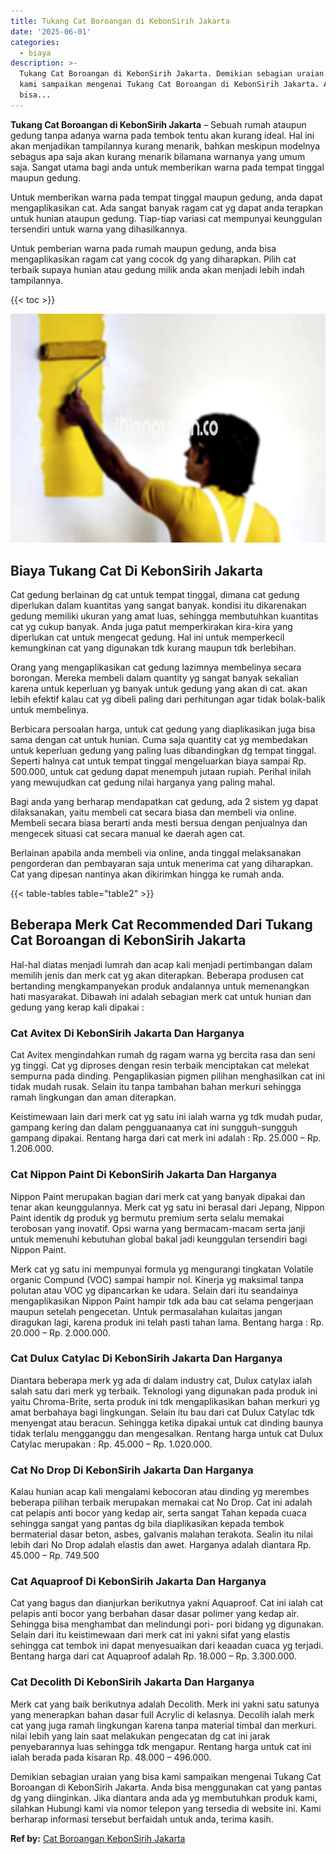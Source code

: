 ```yaml
---
title: Tukang Cat Boroangan di KebonSirih Jakarta
date: '2025-06-01'
categories:
  - biaya
description: >-
  Tukang Cat Boroangan di KebonSirih Jakarta. Demikian sebagian uraian yang bisa
  kami sampaikan mengenai Tukang Cat Boroangan di KebonSirih Jakarta. Anda
  bisa...
---
```


**Tukang Cat Boroangan di KebonSirih Jakarta** – Sebuah rumah ataupun gedung tanpa adanya warna pada tembok tentu akan kurang ideal. Hal ini akan menjadikan tampilannya kurang menarik, bahkan meskipun modelnya sebagus apa saja akan kurang menarik bilamana warnanya yang umum saja. Sangat utama bagi anda untuk memberikan warna pada tempat tinggal maupun gedung.

Untuk memberikan warna pada tempat tinggal maupun gedung, anda dapat mengaplikasikan cat. Ada sangat banyak ragam cat yg dapat anda terapkan untuk hunian ataupun gedung. Tiap-tiap variasi cat mempunyai keunggulan tersendiri untuk warna yang dihasilkannya.

Untuk pemberian warna pada rumah maupun gedung, anda bisa mengaplikasikan ragam cat yang cocok dg yang diharapkan. Pilih cat terbaik supaya hunian atau gedung milik anda akan menjadi lebih indah tampilannya.

{{< toc >}}

![Tukang Cat Boroangan di KebonSirih Jakarta](/images/jasa-cat-murah20.png)

## Biaya Tukang Cat Di KebonSirih Jakarta

Cat gedung berlainan dg cat untuk tempat tinggal, dimana cat gedung diperlukan dalam kuantitas yang sangat banyak. kondisi itu dikarenakan gedung memiliki ukuran yang amat luas, sehingga membutuhkan kuantitas cat yg cukup banyak. Anda juga patut memperkirakan kira-kira yang diperlukan cat untuk mengecat gedung. Hal ini untuk memperkecil kemungkinan cat yang digunakan tdk kurang maupun tdk berlebihan.

Orang yang mengaplikasikan cat gedung lazimnya membelinya secara borongan. Mereka membeli dalam quantity yg sangat banyak sekalian karena untuk keperluan yg banyak untuk gedung yang akan di cat. akan lebih efektif kalau cat yg dibeli paling dari perhitungan agar tidak bolak-balik untuk membelinya.

Berbicara persoalan harga, untuk cat gedung yang diaplikasikan juga bisa sama dengan cat untuk hunian. Cuma saja quantity cat yg membedakan untuk keperluan gedung yang paling luas dibandingkan dg tempat tinggal. Seperti halnya cat untuk tempat tinggal mengeluarkan biaya sampai Rp. 500.000, untuk cat gedung dapat menempuh jutaan rupiah. Perihal inilah yang mewujudkan cat gedung nilai harganya yang paling mahal.

Bagi anda yang berharap mendapatkan cat gedung, ada 2 sistem yg dapat dilaksanakan, yaitu membeli cat secara biasa dan membeli via online. Membeli secara biasa berarti anda mesti bersua dengan penjualnya dan mengecek situasi cat secara manual ke daerah agen cat.

Berlainan apabila anda membeli via online, anda tinggal melaksanakan pengorderan dan pembayaran saja untuk menerima cat yang diharapkan. Cat yang dipesan nantinya akan dikirimkan hingga ke rumah anda.

{{< table-tables table="table2" >}}

## Beberapa Merk Cat Recommended Dari Tukang Cat Boroangan di KebonSirih Jakarta

Hal-hal diatas menjadi lumrah dan acap kali menjadi pertimbangan dalam memilih jenis dan merk cat yg akan diterapkan. Beberapa produsen cat bertanding mengkampanyekan produk andalannya untuk memenangkan hati masyarakat. Dibawah ini adalah sebagian merk cat untuk hunian dan gedung yang kerap kali dipakai :

### Cat Avitex Di KebonSirih Jakarta Dan Harganya

Cat Avitex mengindahkan rumah dg ragam warna yg bercita rasa dan seni yg tinggi. Cat yg diproses dengan resin terbaik menciptakan cat melekat sempurna pada dinding. Pengaplikasian pigmen pilihan menghasilkan cat ini tidak mudah rusak. Selain itu tanpa tambahan bahan merkuri sehingga ramah lingkungan dan aman diterapkan.

Keistimewaan lain dari merk cat yg satu ini ialah warna yg tdk mudah pudar, gampang kering dan dalam pengguanaanya cat ini sungguh-sungguh gampang dipakai. Rentang harga dari cat merk ini adalah : Rp. 25.000 – Rp. 1.206.000.

### Cat Nippon Paint Di KebonSirih Jakarta Dan Harganya

Nippon Paint merupakan bagian dari merk cat yang banyak dipakai dan tenar akan keunggulannya. Merk cat yg satu ini berasal dari Jepang, Nippon Paint identik dg produk yg bermutu premium serta selalu memakai terobosan yang inovatif. Opsi warna yang bermacam-macam serta janji untuk memenuhi kebutuhan global bakal jadi keunggulan tersendiri bagi Nippon Paint.

Merk cat yg satu ini mempunyai formula yg mengurangi tingkatan Volatile organic Compund (VOC) sampai hampir nol. Kinerja yg maksimal tanpa polutan atau VOC yg dipancarkan ke udara. Selain dari itu seandainya mengaplikasikan Nippon Paint hampir tdk ada bau cat selama pengerjaan maupun setelah pengecetan. Untuk permasalahan kulaitas jangan diragukan lagi, karena produk ini telah pasti tahan lama. Bentang harga : Rp. 20.000 – Rp. 2.000.000.

### Cat Dulux Catylac Di KebonSirih Jakarta Dan Harganya

Diantara beberapa merk yg ada di dalam industry cat, Dulux catylax ialah salah satu dari merk yg terbaik. Teknologi yang digunakan pada produk ini yaitu Chroma-Brite, serta produk ini tdk mengaplikasikan bahan merkuri yg amat berbahaya bagi lingkungan. Selain itu bau dari cat Dulux Catylac tdk menyengat atau beracun. Sehingga ketika dipakai untuk cat dinding baunya tidak terlalu mengganggu dan mengesalkan. Rentang harga untuk cat Dulux Catylac merupakan : Rp. 45.000 – Rp. 1.020.000.

### Cat No Drop Di KebonSirih Jakarta Dan Harganya

Kalau hunian acap kali mengalami kebocoran atau dinding yg merembes beberapa pilihan terbaik merupakan memakai cat No Drop. Cat ini adalah cat pelapis anti bocor yang kedap air, serta sangat Tahan kepada cuaca sehingga sangat yang pantas dg bila diaplikasikan kepada tembok bermaterial dasar beton, asbes, galvanis malahan terakota. Sealin itu nilai lebih dari No Drop adalah elastis dan awet. Harganya adalah diantara Rp. 45.000 – Rp. 749.500

### Cat Aquaproof Di KebonSirih Jakarta Dan Harganya

Cat yang bagus dan dianjurkan berikutnya yakni Aquaproof. Cat ini ialah cat pelapis anti bocor yang berbahan dasar dasar polimer yang kedap air. Sehingga bisa menghambat dan melindungi pori- pori bidang yg digunakan. Selain dari itu keistimewaan dari merk cat ini yakni sifat yang elastis sehingga cat tembok ini dapat menyesuaikan dari keaadan cuaca yg terjadi. Bentang harga dari cat Aquaproof adalah Rp. 18.000 – Rp. 3.300.000.

### Cat Decolith Di KebonSirih Jakarta Dan Harganya

Merk cat yang baik berikutnya adalah Decolith. Merk ini yakni satu satunya yang menerapkan bahan dasar full Acrylic di kelasnya. Decolih ialah merk cat yang juga ramah lingkungan karena tanpa material timbal dan merkuri. nilai lebih yang lain saat melakukan pengecatan dg cat ini jarak penyebarannya luas sehingga tdk mengapur. Rentang harga untuk cat ini ialah berada pada kisaran Rp. 48.000 – 496.000.

Demikian sebagian uraian yang bisa kami sampaikan mengenai Tukang Cat Boroangan di KebonSirih Jakarta. Anda bisa menggunakan cat yang pantas dg yang diinginkan. Jika diantara anda ada yg membutuhkan produk kami, silahkan Hubungi kami via nomor telepon yang tersedia di website ini. Kami berharap informasi tersebut berfaidah untuk anda, terima kasih.

**Ref by:** [Cat Boroangan KebonSirih Jakarta](https://id.wikipedia.org/wiki/Cat)
